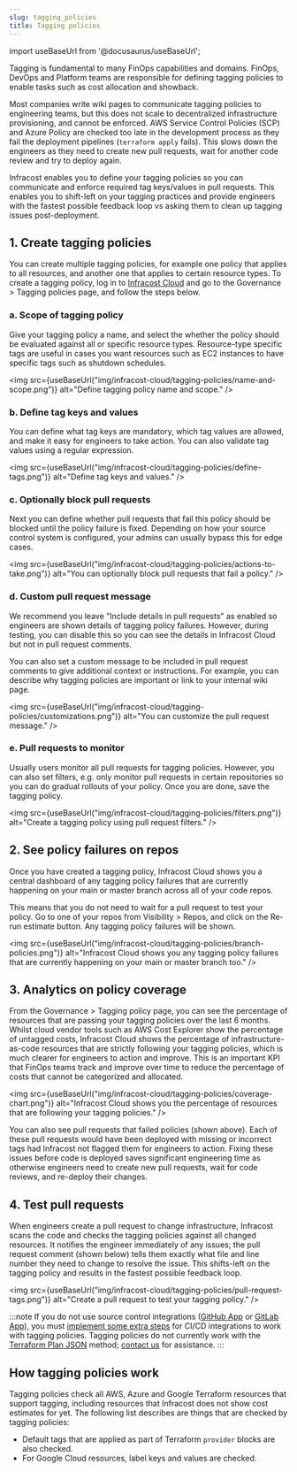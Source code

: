 ```yaml
---
slug: tagging_policies
title: Tagging policies
---
```


import useBaseUrl from '@docusaurus/useBaseUrl';

Tagging is fundamental to many FinOps capabilities and domains. FinOps, DevOps and Platform teams are responsible for defining tagging policies to enable tasks such as cost allocation and showback.

Most companies write wiki pages to communicate tagging policies to engineering teams, but this does not scale to decentralized infrastructure provisioning, and cannot be enforced. AWS Service Control Policies (SCP) and Azure Policy are checked too late in the development process as they fail the deployment pipelines (`terraform apply` fails). This slows down the engineers as they need to create new pull requests, wait for another code review and try to deploy again.

Infracost enables you to define your tagging policies so you can communicate and enforce required tag keys/values in pull requests. This enables you to shift-left on your tagging practices and provide engineers with the fastest possible feedback loop vs asking them to clean up tagging issues post-deployment.

## 1. Create tagging policies

You can create multiple tagging policies, for example one policy that applies to all resources, and another one that applies to certain resource types. To create a tagging policy, log in to [Infracost Cloud](https://dashboard.infracost.io) and go to the Governance > Tagging policies page, and follow the steps below.

### a. Scope of tagging policy

Give your tagging policy a name, and select the whether the policy should be evaluated against all or specific resource types. Resource-type specific tags are useful in cases you want resources such as EC2 instances to have specific tags such as shutdown schedules.

<img src={useBaseUrl("img/infracost-cloud/tagging-policies/name-and-scope.png")} alt="Define tagging policy name and scope." />

### b. Define tag keys and values

You can define what tag keys are mandatory, which tag values are allowed, and make it easy for engineers to take action. You can also validate tag values using a regular expression.

<img src={useBaseUrl("img/infracost-cloud/tagging-policies/define-tags.png")} alt="Define tag keys and values." />

### c. Optionally block pull requests

Next you can define whether pull requests that fail this policy should be blocked until the policy failure is fixed. Depending on how your source control system is configured, your admins can usually bypass this for edge cases.

<img src={useBaseUrl("img/infracost-cloud/tagging-policies/actions-to-take.png")} alt="You can optionally block pull requests that fail a policy." />

### d. Custom pull request message 

We recommend you leave "Include details in pull requests" as enabled so engineers are shown details of tagging policy failures. However, during testing, you can disable this so you can see the details in Infracost Cloud but not in pull request comments.

You can also set a custom message to be included in pull request comments to give additional context or instructions. For example, you can describe why tagging policies are important or link to your internal wiki page.

<img src={useBaseUrl("img/infracost-cloud/tagging-policies/customizations.png")} alt="You can customize the pull request message." />

### e. Pull requests to monitor

Usually users monitor all pull requests for tagging policies. However, you can also set filters, e.g. only monitor pull requests in certain repositories so you can do gradual rollouts of your policy. Once you are done, save the tagging policy.

<img src={useBaseUrl("img/infracost-cloud/tagging-policies/filters.png")} alt="Create a tagging policy using pull request filters." />

## 2. See policy failures on repos

Once you have created a tagging policy, Infracost Cloud shows you a central dashboard of any tagging policy failures that are currently happening on your main or master branch across all of your code repos.

This means that you do not need to wait for a pull request to test your policy. Go to one of your repos from Visibility > Repos, and click on the Re-run estimate button. Any tagging policy failures will be shown.

<img src={useBaseUrl("img/infracost-cloud/tagging-policies/branch-policies.png")} alt="Infracost Cloud shows you any tagging policy failures that are currently happening on your main or master branch too." />

## 3. Analytics on policy coverage

From the Governance > Tagging policy page, you can see the percentage of resources that are passing your tagging policies over the last 6 months. Whilst cloud vendor tools such as AWS Cost Explorer show the percentage of untagged costs, Infracost Cloud shows the percentage of infrastructure-as-code resources that are strictly following your tagging policies, which is much clearer for engineers to action and improve. This is an important KPI that FinOps teams track and improve over time to reduce the percentage of costs that cannot be categorized and allocated.

<img src={useBaseUrl("img/infracost-cloud/tagging-policies/coverage-chart.png")} alt="Infracost Cloud shows you the percentage of resources that are following your tagging policies." />

You can also see pull requests that failed policies (shown above). Each of these pull requests would have been deployed with missing or incorrect tags had Infracost not flagged them for engineers to action. Fixing these issues before code is deployed saves significant engineering time as otherwise engineers need to create new pull requests, wait for code reviews, and re-deploy their changes.

## 4. Test pull requests

When engineers create a pull request to change infrastructure, Infracost scans the code and checks the tagging policies against all changed resources. It notifies the engineer immediately of any issues; the pull request comment (shown below) tells them exactly what file and line number they need to change to resolve the issue. This shifts-left on the tagging policy and results in the fastest possible feedback loop.

<img src={useBaseUrl("img/infracost-cloud/tagging-policies/pull-request-tags.png")} alt="Create a pull request to test your tagging policy." />

:::note
If you do not use source control integrations ([GitHub App](/docs/integrations/github_app/) or [GitLab App](/docs/integrations/gitlab_app/)), you must [implement some extra steps](/docs/guides/source_control_benefits/) for CI/CD integrations to work with tagging policies. Tagging policies do not currently work with the [Terraform Plan JSON](/docs/features/cli_commands/#option-2-terraform-plan-json) method; [contact us](mailto:hello@infracost.io) for assistance.
:::

## How tagging policies work

Tagging policies check all AWS, Azure and Google Terraform resources that support tagging, including resources that Infracost does not show cost estimates for yet. The following list describes are things that are checked by tagging policies:
- Default tags that are applied as part of Terraform `provider` blocks are also checked.
- For Google Cloud resources, label keys and values are checked.

<!--
TODO: Add these after v0.10.27 is released
- For `aws_autoscaling_group` and `aws_autoscaling_group_tag`, if the `propagate_at_launch` attribute is not set to true, the resource fails tagging policies as resources launched from those Auto Scaling groups will not get the required tags.
- For `aws_instance`, the `volume_tags` attribute is also checked.
- For `aws_launch_template`, the `tag_specifications` attribute is also checked.
-->
